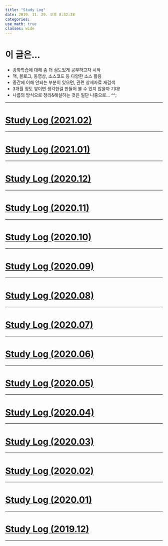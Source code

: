 ```yaml
---
title: "Study Log"
date: 2019. 11. 29. 오후 8:32:38
categories:
use_math: true
classes: wide
---
```


# 이 글은...
* 강화학습에 대해 좀 더 심도있게 공부하고자 시작
* 책, 블로그, 동영상, 소스코드 등 다양한 소스 활용
* 중간에 이해 안되는 부분이 있으면, 관련 상세자료 재검색
* 3개월 정도 쌓이면 생각한걸 만들어 볼 수 있지 않을까 기대!
* 나름의 방식으로 정리&해설하는 것은 일단 나중으로... ^^;

---

# [Study Log (2021.02)](https://missflash.github.io/study-log-202102/)

---

# [Study Log (2021.01)](https://missflash.github.io/study-log-202101/)

---

# [Study Log (2020.12)](https://missflash.github.io/study-log-202012/)

---

# [Study Log (2020.11)](https://missflash.github.io/study-log-202011/)

---

# [Study Log (2020.10)](https://missflash.github.io/study-log-202010/)

---

# [Study Log (2020.09)](https://missflash.github.io/study-log-202009/)

---

# [Study Log (2020.08)](https://missflash.github.io/study-log-202008/)

---

# [Study Log (2020.07)](https://missflash.github.io/study-log-202007/)

---

# [Study Log (2020.06)](https://missflash.github.io/study-log-202006/)

---

# [Study Log (2020.05)](https://missflash.github.io/study-log-202005/)

---

# [Study Log (2020.04)](https://missflash.github.io/study-log-202004/)

---

# [Study Log (2020.03)](https://missflash.github.io/study-log-202003/)

---

# [Study Log (2020.02)](https://missflash.github.io/study-log-202002/)

---

# [Study Log (2020.01)](https://missflash.github.io/study-log-202001/)

---

# [Study Log (2019.12)](https://missflash.github.io/study-log-201912/)

---
